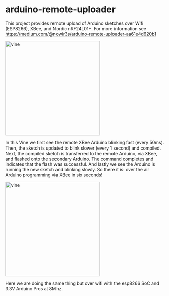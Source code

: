 # arduino-remote-uploader

This project provides remote upload of Arduino sketches over Wifi (ESP8266), XBee, and Nordic nRF24L01+. For more information see https://medium.com/@nowir3s/arduino-remote-uploader-aa61e4d620b1

<a href="https://vine.co/v/O0jLBw7aO1m" target="_blank"><img src="https://raw.githubusercontent.com/andrewrapp/arduino-remote-uploader/master/resources/vine-xbee.png" alt="vine" width="300" height="299" border="0" /></a>

In this Vine we first see the remote XBee Arduino blinking fast (every 50ms). Then, the sketch is updated to blink slower (every 1 second) and compiled. Next, the compiled sketch is transferred to the remote Arduino, via XBee, and flashed onto the secondary Arduino. The command completes and indicates that the flash was successful. And lastly we see the Arduino is running the new sketch and blinking slowly. So there it is: over the air Arduino programming via XBee in six seconds!

<a href="https://vine.co/v/empxvZgpuqV" target="_blank"><img src="https://raw.githubusercontent.com/andrewrapp/arduino-remote-uploader/master/resources/vine-wifi.png" alt="vine" width="300" height="299" border="0" /></a>

Here we are doing the same thing but over wifi with the esp8266 SoC and 3.3V Arduino Pros at 8Mhz.


